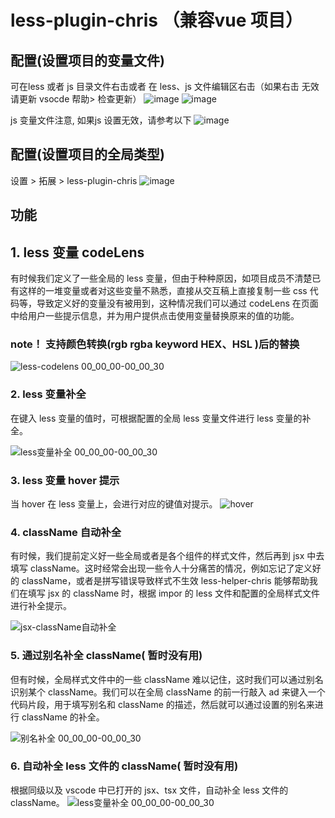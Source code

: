 # less-plugin-chris （兼容vue 项目）

## 配置(设置项目的变量文件)

可在less 或者 js 目录文件右击或者 在 less、js 文件编辑区右击（如果右击 无效 请更新 vsocde  帮助> 检查更新）
![image](https://user-images.githubusercontent.com/23721492/217176324-cedb0dfe-b011-4c16-a623-950a5bcc370b.png)
![image](https://user-images.githubusercontent.com/23721492/217176425-5bb0f2e8-368b-4c03-bcfa-2671003ae6a1.png)

 js 变量文件注意, 如果js 设置无效，请参考以下
 ![image](https://user-images.githubusercontent.com/23721492/220287757-dd8581fa-df36-4758-bd17-e3852326cb35.png)

 

## 配置(设置项目的全局类型)

设置 > 拓展 > less-plugin-chris
![image](https://user-images.githubusercontent.com/23721492/217234363-da9d894e-1816-44ae-bf2d-7915577ecc61.png)



## 功能

## 1. less 变量 codeLens

有时候我们定义了一些全局的 less 变量，但由于种种原因，如项目成员不清楚已有这样的一堆变量或者对这些变量不熟悉，直接从交互稿上直接复制一些 css 代码等，导致定义好的变量没有被用到，这种情况我们可以通过 codeLens 在页面中给用户一些提示信息，并为用户提供点击使用变量替换原来的值的功能。

### note！   支持颜色转换(rgb rgba keyword HEX、HSL  )后的替换 

![less-codelens 00_00_00-00_00_30](https://user-images.githubusercontent.com/23721492/218014484-b8fe64cb-deee-4f9d-9c22-ae034c2b5700.gif)


### 2. less 变量补全

在键入 less 变量的值时，可根据配置的全局 less 变量文件进行 less 变量的补全。

![less变量补全 00_00_00-00_00_30](https://user-images.githubusercontent.com/23721492/218014522-4ef3b67d-bc45-461d-b99b-05c35edd7917.gif)

### 3. less 变量 hover 提示

当 hover 在 less 变量上，会进行对应的键值对提示。
![hover](https://user-images.githubusercontent.com/23721492/218014540-11263f17-89bc-49ee-a639-19e51442bb80.png)


### 4. className 自动补全

有时候，我们提前定义好一些全局或者是各个组件的样式文件，然后再到 jsx 中去填写 className。这时经常会出现一些令人十分痛苦的情况，例如忘记了定义好的 className，或者是拼写错误导致样式不生效 less-helper-chris 能够帮助我们在填写 jsx 的 className 时，根据 impor 的 less 文件和配置的全局样式文件进行补全提示。

![jsx-className自动补全](https://user-images.githubusercontent.com/23721492/218014579-912fc685-d715-4120-a770-b017bfbd91fb.gif)

### 5. 通过别名补全 className( 暂时没有用)

但有时候，全局样式文件中的一些 className 难以记住，这时我们可以通过别名识别某个 className。我们可以在全局 className 的前一行敲入 ad 来键入一个代码片段，用于填写别名和 className 的描述，然后就可以通过设置的别名来进行 className 的补全。



![别名补全 00_00_00-00_00_30](https://user-images.githubusercontent.com/23721492/218014607-4d2535fb-c26d-42c7-8562-6afb142c3807.gif)

### 6. 自动补全 less 文件的 className( 暂时没有用)

根据同级以及 vscode 中已打开的 jsx、tsx 文件，自动补全 less 文件的 className。
![less变量补全 00_00_00-00_00_30](https://user-images.githubusercontent.com/23721492/218014636-2a14eca0-7971-4817-8c32-1391f1c59432.gif)




